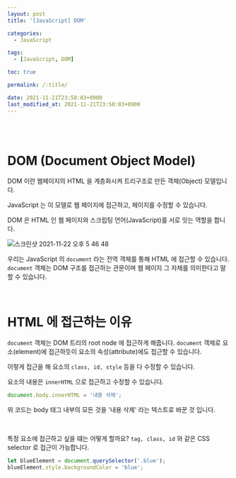 ```yaml
---
layout: post
title: '[JavaScript] DOM'

categories:
  - JavaScript

tags:
  - [JavaScript, DOM]

toc: true

permalink: /:title/

date: 2021-11-21T23:58:03+0900
last_modified_at: 2021-11-21T23:58:03+0900
---
```


<br>
<br>

# DOM (Document Object Model)

DOM 이란 웹페이지의 HTML 을 계층화시켜 트리구조로 만든 객체(Object) 모델입니다.

JavaScript 는 이 모델로 웹 페이지에 접근하고, 페이지를 수정할 수 있습니다.

DOM 은 HTML 인 웹 페이지와 스크립팅 언어(JavaScript)를 서로 잇는 역할을 합니다.

![스크린샷 2021-11-22 오후 5 46 48](https://user-images.githubusercontent.com/87692499/142830379-29bb7ada-b1f5-4b1d-8da9-87973315f9e7.png)

우리는 JavaScript 의 `document` 라는 전역 객체를 통해 HTML 에 접근할 수 있습니다. `document` 객체는 DOM 구조를 접근하는 관문이며 웹 페이지 그 자체를 의미한다고 말할 수 있습니다.

<br>

# HTML 에 접근하는 이유

`document` 객체는 DOM 트리의 root node 에 접근하게 해줍니다. `document` 객체로 요소(element)에 접근하듯이 요소의 속성(attribute)에도 접근할 수 있습니다.

이렇게 접근을 해 요소의 `class, id, style` 등을 다 수정할 수 있습니다.

요소의 내용은 `innerHTML` 으로 접근하고 수정할 수 있습니다.

```javascript
document.body.innerHTML = '내용 삭제';
```

위 코드는 body 태그 내부의 모든 것을 '내용 삭제' 라는 텍스트로 바꾼 것 입니다.

<br>

특정 요소에 접근하고 싶을 떄는 어떻게 할까요? `tag, class, id` 와 같은 CSS selector 로 접근이 가능합니다.

```javascript
let blueElement = document.querySelector('.blue');
blueElement.style.backgroundColor = 'blue';
```

